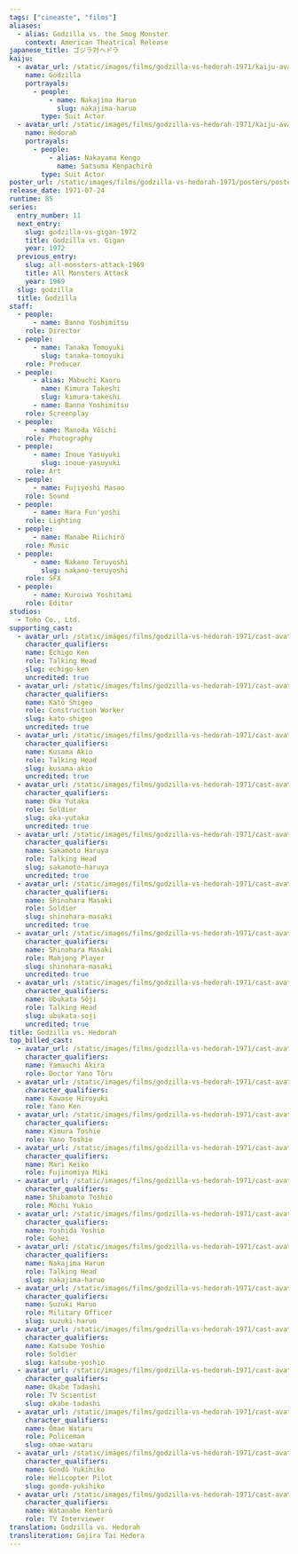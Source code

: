 ```yaml
---
tags: ["cineaste", "films"]
aliases:
  - alias: Godzilla vs. the Smog Monster
    context: American Theatrical Release
japanese_title: ゴジラ対ヘドラ
kaiju:
  - avatar_url: /static/images/films/godzilla-vs-hedorah-1971/kaiju-avatars/haruo-nakajima-0.jpg
    name: Godzilla
    portrayals:
      - people:
          - name: Nakajima Haruo
            slug: nakajima-haruo
        type: Suit Actor
  - avatar_url: /static/images/films/godzilla-vs-hedorah-1971/kaiju-avatars/kenpachiro-satsuma-0.jpg
    name: Hedorah
    portrayals:
      - people:
          - alias: Nakayama Kengo
            name: Satsuma Kenpachirô
        type: Suit Actor
poster_url: /static/images/films/godzilla-vs-hedorah-1971/posters/poster.jpg
release_date: 1971-07-24
runtime: 85
series:
  entry_number: 11
  next_entry:
    slug: godzilla-vs-gigan-1972
    title: Godzilla vs. Gigan
    year: 1972
  previous_entry:
    slug: all-monsters-attack-1969
    title: All Monsters Attack
    year: 1969
  slug: godzilla
  title: Godzilla
staff:
  - people:
      - name: Banno Yoshimitsu
    role: Director
  - people:
      - name: Tanaka Tomoyuki
        slug: tanaka-tomoyuki
    role: Producer
  - people:
      - alias: Mabuchi Kaoru
        name: Kimura Takeshi
        slug: kimura-takeshi
      - name: Banno Yoshimitsu
    role: Screenplay
  - people:
      - name: Manoda Yôichi
    role: Photography
  - people:
      - name: Inoue Yasuyuki
        slug: inoue-yasuyuki
    role: Art
  - people:
      - name: Fujiyoshi Masao
    role: Sound
  - people:
      - name: Hara Fun'yoshi
    role: Lighting
  - people:
      - name: Manabe Riichirô
    role: Music
  - people:
      - name: Nakano Teruyoshi
        slug: nakano-teruyoshi
    role: SFX
  - people:
      - name: Kuroiwa Yoshitami
    role: Editor
studios:
  - Toho Co., Ltd.
supporting_cast:
  - avatar_url: /static/images/films/godzilla-vs-hedorah-1971/cast-avatars/ken-echigo-0.jpg
    character_qualifiers:
    name: Echigo Ken
    role: Talking Head
    slug: echigo-ken
    uncredited: true
  - avatar_url: /static/images/films/godzilla-vs-hedorah-1971/cast-avatars/shigeo-kato-0.jpg
    character_qualifiers:
    name: Katô Shigeo
    role: Construction Worker
    slug: kato-shigeo
    uncredited: true
  - avatar_url: /static/images/films/godzilla-vs-hedorah-1971/cast-avatars/akio-kusama-0.jpg
    character_qualifiers:
    name: Kusama Akio
    role: Talking Head
    slug: kusama-akio
    uncredited: true
  - avatar_url: /static/images/films/godzilla-vs-hedorah-1971/cast-avatars/yutaka-oka-0.jpg
    character_qualifiers:
    name: Oka Yutaka
    role: Soldier
    slug: oka-yutaka
    uncredited: true
  - avatar_url: /static/images/films/godzilla-vs-hedorah-1971/cast-avatars/haruya-sakamoto-0.jpg
    character_qualifiers:
    name: Sakamoto Haruya
    role: Talking Head
    slug: sakamoto-haruya
    uncredited: true
  - avatar_url: /static/images/films/godzilla-vs-hedorah-1971/cast-avatars/masaki-shinohara-1.jpg
    character_qualifiers:
    name: Shinohara Masaki
    role: Soldier
    slug: shinohara-masaki
    uncredited: true
  - avatar_url: /static/images/films/godzilla-vs-hedorah-1971/cast-avatars/masaki-shinohara-0.jpg
    character_qualifiers:
    name: Shinohara Masaki
    role: Mahjong Player
    slug: shinohara-masaki
    uncredited: true
  - avatar_url: /static/images/films/godzilla-vs-hedorah-1971/cast-avatars/soji-ubukata-0.jpg
    character_qualifiers:
    name: Ubukata Sôji
    role: Talking Head
    slug: ubukata-soji
    uncredited: true
title: Godzilla vs. Hedorah
top_billed_cast:
  - avatar_url: /static/images/films/godzilla-vs-hedorah-1971/cast-avatars/akira-yamauchi-0.jpg
    character_qualifiers:
    name: Yamauchi Akira
    role: Doctor Yano Tôru
  - avatar_url: /static/images/films/godzilla-vs-hedorah-1971/cast-avatars/hiroyuki-kawase-0.jpg
    character_qualifiers:
    name: Kawase Hiroyuki
    role: Yano Ken
  - avatar_url: /static/images/films/godzilla-vs-hedorah-1971/cast-avatars/toshie-kimura-0.jpg
    character_qualifiers:
    name: Kimura Toshie
    role: Yano Toshie
  - avatar_url: /static/images/films/godzilla-vs-hedorah-1971/cast-avatars/keiko-mari-0.jpg
    character_qualifiers:
    name: Mari Keiko
    role: Fujinomiya Miki
  - avatar_url: /static/images/films/godzilla-vs-hedorah-1971/cast-avatars/toshio-shibamoto-0.jpg
    character_qualifiers:
    name: Shibamoto Toshio
    role: Môchi Yukio
  - avatar_url: /static/images/films/godzilla-vs-hedorah-1971/cast-avatars/yoshio-yoshida-0.jpg
    character_qualifiers:
    name: Yoshida Yoshio
    role: Gohei
  - avatar_url: /static/images/films/godzilla-vs-hedorah-1971/cast-avatars/haruo-nakajima-1.jpg
    character_qualifiers:
    name: Nakajima Haruo
    role: Talking Head
    slug: nakajima-haruo
  - avatar_url: /static/images/films/godzilla-vs-hedorah-1971/cast-avatars/haruo-suzuki-0.jpg
    character_qualifiers:
    name: Suzuki Haruo
    role: Military Officer
    slug: suzuki-haruo
  - avatar_url: /static/images/films/godzilla-vs-hedorah-1971/cast-avatars/yoshio-katsube-0.jpg
    character_qualifiers:
    name: Katsube Yoshio
    role: Soldier
    slug: katsube-yoshio
  - avatar_url: /static/images/films/godzilla-vs-hedorah-1971/cast-avatars/tadashi-okabe-0.jpg
    character_qualifiers:
    name: Okabe Tadashi
    role: TV Scientist
    slug: okabe-tadashi
  - avatar_url: /static/images/films/godzilla-vs-hedorah-1971/cast-avatars/wataru-omae-0.jpg
    character_qualifiers:
    name: Ômae Wataru
    role: Policeman
    slug: omae-wataru
  - avatar_url: /static/images/films/godzilla-vs-hedorah-1971/cast-avatars/yukihiko-gondo-0.jpg
    character_qualifiers:
    name: Gondô Yukihiko
    role: Helicopter Pilot
    slug: gondo-yukihiko
  - avatar_url: /static/images/films/godzilla-vs-hedorah-1971/cast-avatars/kentaro-watanabe-0.jpg
    character_qualifiers:
    name: Watanabe Kentarô
    role: TV Interviewer
translation: Godzilla vs. Hedorah
transliteration: Gojira Tai Hedora
---
```

